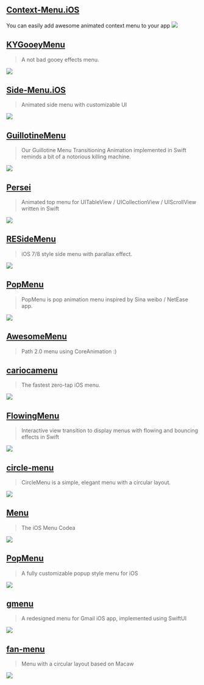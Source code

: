 [Context-Menu.iOS](https://github.com/Yalantis/Context-Menu.iOS)
--
You can easily add awesome animated context menu to your app
![](https://camo.githubusercontent.com/46c15734b552ce3afefa7efd1518909046b4677e/68747470733a2f2f6431337961637572716a676172612e636c6f756466726f6e742e6e65742f75736572732f3132353035362f73637265656e73686f74732f313738353237342f39396d696c65732d70726f66696c652d6c696768745f312d312d342e676966)

[KYGooeyMenu](https://github.com/KittenYang/KYGooeyMenu)
--
> A not bad gooey effects menu.

![](https://github.com/KittenYang/KYGooeyMenu/raw/master/dribble_demo.gif)

[Side-Menu.iOS](https://github.com/Yalantis/Side-Menu.iOS)
--
> Animated side menu with customizable UI

![](https://camo.githubusercontent.com/cb6caa7a392d01d46bca9d9485c01fc173f55fac/68747470733a2f2f6431337961637572716a676172612e636c6f756466726f6e742e6e65742f75736572732f3132353035362f73637265656e73686f74732f313638393932322f6576656e74732d6d656e755f312d312d362e676966)

[GuillotineMenu](https://github.com/Yalantis/GuillotineMenu)
--
> Our Guillotine Menu Transitioning Animation implemented in Swift reminds a bit of a notorious killing machine.

![](https://camo.githubusercontent.com/10639e803a90fadd751d3683c497c449e2a48339/68747470733a2f2f6431337961637572716a676172612e636c6f756466726f6e742e6e65742f75736572732f3439353739322f73637265656e73686f74732f323031383234392f64726166745f30362e676966)

[Persei](https://github.com/Yalantis/Persei)
--
> Animated top menu for UITableView / UICollectionView / UIScrollView written in Swift

![](https://github.com/Yalantis/Persei/raw/master/Assets/animation.gif)

[RESideMenu](https://github.com/romaonthego/RESideMenu)
--
> iOS 7/8 style side menu with parallax effect.

![](https://raw.githubusercontent.com/romaonthego/RESideMenu/master/Demo.gif?2)

[PopMenu](https://github.com/xhzengAIB/PopMenu)
--
> PopMenu is pop animation menu inspired by Sina weibo / NetEase app.

![](https://github.com/xhzengAIB/LearnEnglish/raw/master/Screenshots/XHSinaMenuViewExample.gif)

[AwesomeMenu](https://github.com/levey/AwesomeMenu)
--
> Path 2.0 menu using CoreAnimation :)

[cariocamenu](https://github.com/arn00s/cariocamenu)
--
> The fastest zero-tap iOS menu.

![](https://raw.githubusercontent.com/arn00s/cariocamenu/master/cariocamenu.gif)

[FlowingMenu](https://github.com/yannickl/FlowingMenu)
--
> Interactive view transition to display menus with flowing and bouncing effects in Swift

![](https://camo.githubusercontent.com/59f8644f915299e0e80c09948d3db8efd8c9beae/687474703a2f2f79616e6e69636b6c6f72696f742e636f6d2f7265736f75726365732f666c6f77696e676d656e752e676966)

[circle-menu](https://github.com/Ramotion/circle-menu)
--
> CircleMenu is a simple, elegant menu with a circular layout. 

![](https://github.com/Ramotion/circle-menu/raw/master/preview.gif)

[Menu](https://github.com/TwoLivesLeft/Menu)
--
> The iOS Menu Codea

![](https://camo.githubusercontent.com/2b472d44a26b03ca566a822ff6e0f5636edadcd1/68747470733a2f2f636f6465612e696f2f6d656469612f6d656e752e706e67)

## [PopMenu](https://github.com/CaliCastle/PopMenu)
> A fully customizable popup style menu for iOS

![](https://raw.githubusercontent.com/CaliCastle/PopMenu/master/.assets/Demo_Showcase.gif)

## [gmenu](https://github.com/amirdew/gmenu)
> A redesigned menu for Gmail iOS app, implemented using SwiftUI

![](https://camo.githubusercontent.com/4eba287d7501661cfb3e9c57a58d517b57e9e46c/68747470733a2f2f616d69722e6170702f676d656e752f707265766965772d6461726b2e676966)

## [fan-menu](https://github.com/exyte/fan-menu)
> Menu with a circular layout based on Macaw

![](https://raw.githubusercontent.com/exyte/fan-menu/master/demo.gif)
